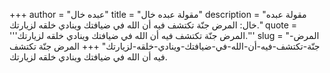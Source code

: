 +++
author = "عبده خال"
title = "مقولة عبده خال"
description = "مقولة عبده خال: المرض جنّة تكتشف فيه أن الله في ضيافتك وينادي خلقه لزيارتك."
quote = '''المرض جنّة تكتشف فيه أن الله في ضيافتك وينادي خلقه لزيارتك.''' 
slug = "المرض-جنّة-تكتشف-فيه-أن-الله-في-ضيافتك-وينادي-خلقه-لزيارتك"
+++
المرض جنّة تكتشف فيه أن الله في ضيافتك وينادي خلقه لزيارتك.
